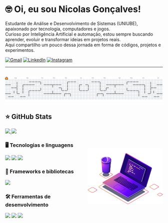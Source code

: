 # 🤓 Oi, eu sou Nicolas Gonçalves!
<p align="left">
  Estudante de Análise e Desenvolvimento de Sistemas (UNIUBE), apaixonado por tecnologia, computadores e jogos.<br>
  Curioso por Inteligência Artificial e automação, estou sempre buscando aprender, evoluir e transformar ideias em projetos reais.<br>
  Aqui compartilho um pouco dessa jornada em forma de códigos, projetos e experimentos.
</p>

<p align="left">
<a href="https://mail.google.com/mail/?view=cm&fs=1&to=contato.nicolasgoncalves@gmail.com" title="Gmail">
<img src="https://img.shields.io/badge/-Gmail-FF0000?style=flat-square&labelColor=FF0000&logo=gmail&logoColor=white" alt="Gmail"/></a>
<a href="https://www.linkedin.com/in/yoriih/" title="LinkedIn">
<img src="https://img.shields.io/badge/-Linkedin-0e76a8?style=flat-square&logo=Linkedin&logoColor=white" alt="LinkedIn"/></a>
<a href="https://www.instagram.com/ynick_dev/" title="Instagram">
<img src="https://img.shields.io/badge/-Instagram-DF0174?style=flat-square&labelColor=DF0174&logo=instagram&logoColor=white" alt="Instagram"/></a>
</p>

---
<br>

<picture>
<source media="(prefers-color-scheme: dark)" srcset="https://raw.githubusercontent.com/eduardavieira-dev/eduardavieira-dev/output/pacman-contribution-graph-dark.svg">
<source media="(prefers-color-scheme: light)" srcset="https://raw.githubusercontent.com/eduardavieira-dev/eduardavieira-dev/output/pacman-contribution-graph.svg">
<img alt="pacman contribution graph" src="https://raw.githubusercontent.com/eduardavieira-dev/eduardavieira-dev/output/pacman-contribution-graph.svg">
</picture>

## ⭐ GitHub Stats
<a href="https://github.com/Yoriih">
<img height="180em" src="https://github-readme-stats.vercel.app/api?username=yoriih&show_icons=true&theme=tokyonight&include_all_commits=true&count_private=true"/>
<img height="180em" src="https://github-readme-stats.vercel.app/api/top-langs/?username=yoriih&layout=compact&langs_count=6&theme=tokyonight"/>
</a>

<br>

<div style="display: flex; align-items: center; gap: 24px;">
<div style="flex: 1;">
<h3>🖥️ Tecnologias e linguagens</h3>
<img src="https://cdn.jsdelivr.net/gh/devicons/devicon/icons/html5/html5-original.svg" width="40"/>
<img src="https://cdn.jsdelivr.net/gh/devicons/devicon/icons/css3/css3-original.svg" width="40"/>
<img src="https://cdn.jsdelivr.net/gh/devicons/devicon/icons/python/python-original.svg" width="40"/>

<h3>🚀 Frameworks e bibliotecas</h3>
<img src="https://cdn.jsdelivr.net/gh/devicons/devicon/icons/mysql/mysql-original.svg" width="40"/>

<h3>🛠️ Ferramentas de desenvolvimento</h3>
<img src="https://cdn.jsdelivr.net/gh/devicons/devicon/icons/git/git-original.svg" width="40"/>
<img src="https://cdn.jsdelivr.net/gh/devicons/devicon/icons/github/github-original.svg" width="40"/>
<img src="https://cdn.jsdelivr.net/gh/devicons/devicon/icons/vscode/vscode-original.svg" width="40"/>
</div>
<div style="flex: 1;">
<img src="https://raw.githubusercontent.com/Yoriih/Yoriih/refs/heads/main/computer-illustration.png" width="300"/>
</div>
</div>
